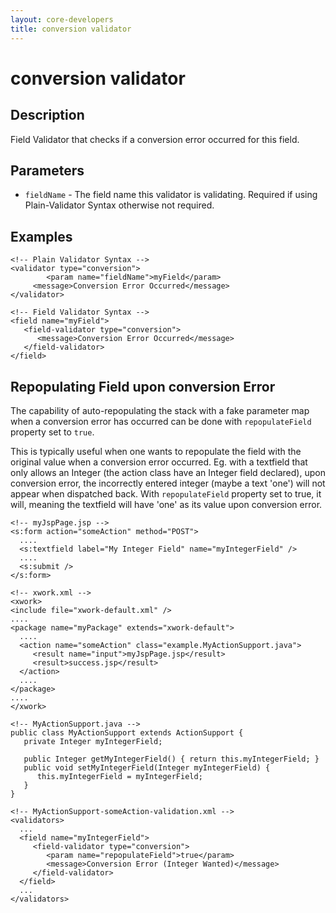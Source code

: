 ```yaml
---
layout: core-developers
title: conversion validator
---
```


# conversion validator

## Description

Field Validator that checks if a conversion error occurred for this field.

## Parameters

- `fieldName` - The field name this validator is validating. Required if using Plain-Validator Syntax otherwise not required.

## Examples

```
<!-- Plain Validator Syntax -->
<validator type="conversion">
        <param name="fieldName">myField</param>
     <message>Conversion Error Occurred</message>
</validator>
  
<!-- Field Validator Syntax -->
<field name="myField">
   <field-validator type="conversion">
      <message>Conversion Error Occurred</message>
   </field-validator>
</field>
```

## Repopulating Field upon conversion Error

 The capability of auto-repopulating the stack with a fake parameter map when a conversion error has occurred can be done with `repopulateField` property set to `true`.

This is typically useful when one wants to repopulate the field with the original value when a conversion error occurred. Eg. with a textfield that only allows an Integer (the action class have an Integer field declared), upon conversion error, the incorrectly entered integer (maybe a text 'one') will not appear when dispatched back. With `repopulateField` property set to true, it will, meaning the textfield will have 'one' as its value upon conversion error.

```
<!-- myJspPage.jsp -->
<s:form action="someAction" method="POST">
  ....
  <s:textfield label="My Integer Field" name="myIntegerField" />
  ....
  <s:submit />
</s:form>
```

```
<!-- xwork.xml -->
<xwork>
<include file="xwork-default.xml" />
....
<package name="myPackage" extends="xwork-default">
  ....
  <action name="someAction" class="example.MyActionSupport.java">
     <result name="input">myJspPage.jsp</result>
     <result>success.jsp</result>
  </action>
  ....
</package>
....
</xwork>
```

```
<!-- MyActionSupport.java -->
public class MyActionSupport extends ActionSupport {
   private Integer myIntegerField;
 
   public Integer getMyIntegerField() { return this.myIntegerField; }
   public void setMyIntegerField(Integer myIntegerField) {
      this.myIntegerField = myIntegerField;
   }
}
```

```
<!-- MyActionSupport-someAction-validation.xml -->
<validators>
  ...
  <field name="myIntegerField">
     <field-validator type="conversion">
        <param name="repopulateField">true</param>
        <message>Conversion Error (Integer Wanted)</message>
     </field-validator>
  </field>
  ...
</validators>
```
